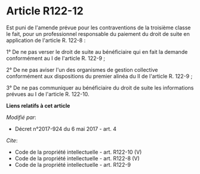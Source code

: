# Article R122-12

Est puni de l'amende prévue pour les contraventions de la troisième classe le fait, pour un professionnel responsable du
paiement du droit de suite en application de l'article R. 122-8 :

1° De ne pas verser le droit de suite au bénéficiaire qui en fait la demande conformément au I de l'article R. 122-9 ;

2° De ne pas aviser l'un des organismes de gestion collective conformément aux dispositions du premier alinéa du II de
l'article R. 122-9 ;

3° De ne pas communiquer au bénéficiaire du droit de suite les informations prévues au I de l'article R. 122-10.

**Liens relatifs à cet article**

_Modifié par_:

  - Décret n°2017-924 du 6 mai 2017 - art. 4

_Cite_:

  - Code de la propriété intellectuelle - art. R122-10 (V)
  - Code de la propriété intellectuelle - art. R122-8 (V)
  - Code de la propriété intellectuelle - art. R122-9
